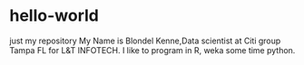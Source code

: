 # hello-world
just my repository
My Name is Blondel Kenne,Data scientist at Citi group Tampa FL for L&T INFOTECH.
I like to program in R, weka some time python.
